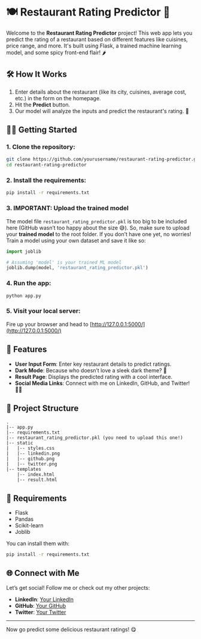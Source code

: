 # 🍽️ Restaurant Rating Predictor 🍴

Welcome to the **Restaurant Rating Predictor** project! This web app lets you predict the rating of a restaurant based on different features like cuisines, price range, and more. It's built using Flask, a trained machine learning model, and some spicy front-end flair! 🌶️

## 🛠️ How It Works
1. Enter details about the restaurant (like its city, cuisines, average cost, etc.) in the form on the homepage.
2. Hit the **Predict** button.
3. Our model will analyze the inputs and predict the restaurant's rating. 🎯

## 🧑‍🍳 Getting Started

### 1. Clone the repository:
```bash
git clone https://github.com/yourusername/restaurant-rating-predictor.git
cd restaurant-rating-predictor
```

### 2. Install the requirements:
```bash
pip install -r requirements.txt
```

### 3. **IMPORTANT**: Upload the trained model
The model file `restaurant_rating_predictor.pkl` is too big to be included here (GitHub wasn’t too happy about the size 😅). So, make sure to upload your **trained model** to the root folder. If you don’t have one yet, no worries! Train a model using your own dataset and save it like so:

```python
import joblib

# Assuming 'model' is your trained ML model
joblib.dump(model, 'restaurant_rating_predictor.pkl')
```

### 4. Run the app:
```bash
python app.py
```

### 5. Visit your local server:
Fire up your browser and head to [http://127.0.0.1:5000/](http://127.0.0.1:5000/)

## 🔮 Features

- **User Input Form**: Enter key restaurant details to predict ratings.
- **Dark Mode**: Because who doesn’t love a sleek dark theme? 🌙
- **Result Page**: Displays the predicted rating with a cool interface.
- **Social Media Links**: Connect with me on LinkedIn, GitHub, and Twitter! 🧑‍💻

## 📁 Project Structure

```
.
|-- app.py
|-- requirements.txt
|-- restaurant_rating_predictor.pkl (you need to upload this one!)
|-- static
|   |-- styles.css
|   |-- linkedin.png
|   |-- github.png
|   |-- twitter.png
|-- templates
    |-- index.html
    |-- result.html
```

## 🧃 Requirements

- Flask
- Pandas
- Scikit-learn
- Joblib

You can install them with:

```bash
pip install -r requirements.txt
```

## 🌐 Connect with Me

Let’s get social! Follow me or check out my other projects:

- **LinkedIn**: [Your LinkedIn](https://www.linkedin.com/in/anass-ouzaouit)
- **GitHub**: [Your GitHub](https://github.com/anvss1)
- **Twitter**: [Your Twitter](https://twitter.com/anvss_)

---

Now go predict some delicious restaurant ratings! 😋

